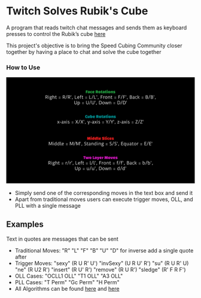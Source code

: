# Twitch Solves Rubik's Cube
A program that reads twitch chat messages and sends them as keyboard presses to control the Rubik’s cube [here](https://www.google.com/logos/2014/rubiks/iframe/index.html)

This project's objective is to bring the Speed Cubing Community closer together by having a place to chat and solve the cube together

### How to Use
<img src="https://github.com/ImaginaryResources/Twitch-Solves-Rubiks-Cube/blob/master/CubeMoves.png" width="900">

- Simply send one of the corresponding moves in the text box and send it
- Apart from traditional moves users can execute trigger moves, OLL, and PLL with a single message
## Examples
Text in quotes are messages that can be sent
   - Traditional Moves: "R" "L" "F" "B" "U" "D" for inverse add a single quote after
   - Trigger Moves: "sexy" (R U R' U') "invSexy" (U R U' R') "su" (R U R' U) "ne" (R U2 R') "insert" (R U' R') "remove" (R U R') "sledge" (R' F R F')
   - OLL Cases: "OCLL1 OLL" "T1 OLL" "A3 OLL" 
   - PLL Cases: "T Perm" "Gc Perm" "H Perm"
   - All Algorithms can be found [here](https://cubeskills.com/uploads/pdf/tutorials/oll-algorithms.pdf) and [here](https://cubeskills.com/uploads/pdf/tutorials/pll-algorithms.pdf)
